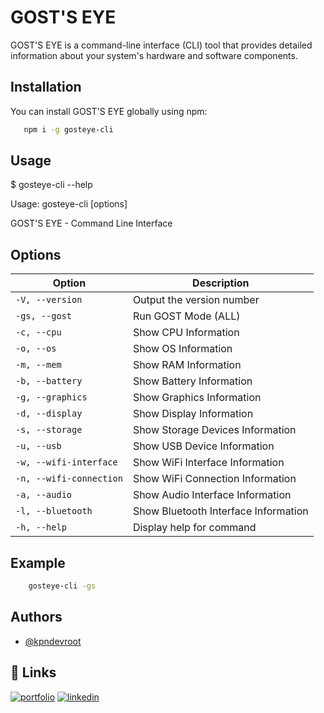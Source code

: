# GOST'S EYE

GOST'S EYE is a command-line interface (CLI) tool that provides detailed information about your system's hardware and software components.

## Installation

You can install GOST'S EYE globally using npm:

```bash
   npm i -g gosteye-cli
```

## Usage

$ gosteye-cli --help

Usage: gosteye-cli [options]

GOST'S EYE - Command Line Interface

## Options

| Option                  | Description                          |
| ----------------------- | ------------------------------------ |
| `-V, --version`         | Output the version number            |
| `-gs, --gost`           | Run GOST Mode (ALL)                  |
| `-c, --cpu`             | Show CPU Information                 |
| `-o, --os`              | Show OS Information                  |
| `-m, --mem`             | Show RAM Information                 |
| `-b, --battery`         | Show Battery Information             |
| `-g, --graphics`        | Show Graphics Information            |
| `-d, --display`         | Show Display Information             |
| `-s, --storage`         | Show Storage Devices Information     |
| `-u, --usb`             | Show USB Device Information          |
| `-w, --wifi-interface`  | Show WiFi Interface Information      |
| `-n, --wifi-connection` | Show WiFi Connection Information     |
| `-a, --audio`           | Show Audio Interface Information     |
| `-l, --bluetooth`       | Show Bluetooth Interface Information |
| `-h, --help`            | Display help for command             |

## Example

```bash
    gosteye-cli -gs
```

## Authors

- [@kpndevroot](https://www.github.com/kpndevroot)

## 🔗 Links

[![portfolio](https://img.shields.io/badge/my_portfolio-000?style=for-the-badge&logo=ko-fi&logoColor=white)](https://kpndevroot.vercel.app//)
[![linkedin](https://img.shields.io/badge/linkedin-0A66C2?style=for-the-badge&logo=linkedin&logoColor=white)](https://www.linkedin.com/in/vishnu-vattaparambil)
